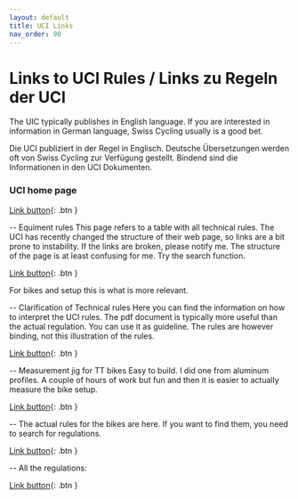 ```yaml
---
layout: default
title: UCI Links
nav_order: 90
---
```


# Links to UCI Rules / Links zu Regeln der UCI
The UIC typically publishes in English language. If you are interested in information in German language, Swiss Cycling usually is a good bet.

Die UCI publiziert in der Regel in Englisch. Deutsche Übersetzungen werden oft von Swiss Cycling zur Verfügung gestellt. Bindend sind die Informationen in den UCI Dokumenten.

### UCI home page
[Link button](https://www.uci.org){: .btn }

-- Equiment rules 
This page refers to a table with all technical rules. The UCI has recently changed the structure of their web page, so links are a bit prone to instability. If the links are broken, please notify me. The structure of the page is at least confusing for me. Try the search function.

[Link button]([https://www.uci.org/equipment/bh2JJzw1eB0n876rX2iB1](https://www.uci.org/equipment/bh2JJzw1eB0n876rX2iB1)){: .btn }


For bikes and setup this is what is more relevant.

-- Clarification of Technical rules 
Here you can find the information on how to interpret the UCI rules. The pdf document is typically more useful than the actual regulation. You can use it as guideline. The rules are however binding, not this illustration of the rules.

[Link button]((https://assets.ctfassets.net/761l7gh5x5an/6cmP3f8KY4mTfI6hAYCduP/bc302478704fbb84db10f47571a8a45c/Clarification_Guide_of_the_UCI_Technical_Regulation_-_20230126_-_ENG.pdf)){: .btn }

-- Measurement jig for TT bikes 
Easy to build. I did one from aluminum profiles. A couple of hours of work but fun and then it is easier to actually measure the bike setup. 

[Link button](https://assets.ctfassets.net/761l7gh5x5an/1L97MeBmjVB12JHfJx5k5u/1bad025439e0f29d8a7b4f988f44bdb8/equipment-bicyclemeasuringjig-eng_english.pdf){: .btn }

-- The actual rules for the bikes are here. If you want to find them, you need to search for regulations.

[Link button](https://assets.ctfassets.net/761l7gh5x5an/wQympSG6EWlKq6o6HKw9E/3e1b6d0c106026312ad97c2a16ca150b/1-GEN-20220128-E.pdf){: .btn }

-- All the regulations:

[Link button](https://www.uci.org/regulations/3MyLDDrwJCJJ0BGGOFzOat#part-i-general-organisation-of-cycling-as-a-sport){: .btn }


